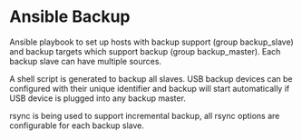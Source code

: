 # Ansible Backup
Ansible playbook to set up hosts with backup support (group backup_slave) and backup targets which support backup (group backup_master). Each backup slave can have multiple sources. 

A shell script is generated to backup all slaves. USB backup devices can be configured with their unique identifier and backup will start automatically if USB device is plugged into any backup master.

rsync is being used to support incremental backup, all rsync options are configurable for each backup slave.
